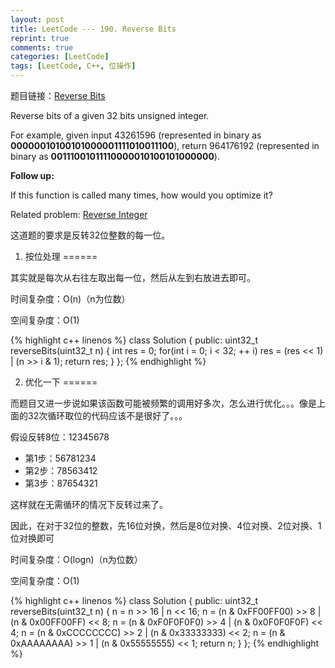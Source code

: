 ```yaml
---
layout: post
title: LeetCode --- 190. Reverse Bits
reprint: true
comments: true
categories: [LeetCode]
tags: [LeetCode, C++, 位操作]
---
```



题目链接：[Reverse Bits](https://oj.leetcode.com/problems/reverse-bits/ ) 

Reverse bits of a given 32 bits unsigned integer. 

For example, given input 43261596 (represented in binary as **00000010100101000001111010011100**), return 964176192 (represented in binary as **00111001011110000010100101000000**). 

**Follow up:**

If this function is called many times, how would you optimize it? 

Related problem: [Reverse Integer](https://leetcode.com/problems/reverse-integer/ )

这道题的要求是反转32位整数的每一位。

1. 按位处理
======

其实就是每次从右往左取出每一位，然后从左到右放进去即可。

时间复杂度：O(n)（n为位数）

空间复杂度：O(1)

{% highlight c++ linenos %}
class Solution
{
public:
    uint32_t reverseBits(uint32_t n)
    {
        int res = 0;
        for(int i = 0; i < 32; ++ i)
            res = (res << 1) | (n >> i & 1);
        return res;
    }
};
{% endhighlight %}

2. 优化一下
======

而题目又进一步说如果该函数可能被频繁的调用好多次，怎么进行优化。。。像是上面的32次循环取位的代码应该不是很好了。。。

假设反转8位：12345678

* 第1步：56781234
* 第2步：78563412
* 第3步：87654321

这样就在无需循环的情况下反转过来了。

因此，在对于32位的整数，先16位对换，然后是8位对换、4位对换、2位对换、1位对换即可

时间复杂度：O(logn)（n为位数）

空间复杂度：O(1)

{% highlight c++ linenos %}
class Solution
{
public:
    uint32_t reverseBits(uint32_t n)
    {
        n = n >> 16 | n << 16;
        n = (n & 0xFF00FF00) >> 8 | (n & 0x00FF00FF) << 8;
        n = (n & 0xF0F0F0F0) >> 4 | (n & 0x0F0F0F0F) << 4;
        n = (n & 0xCCCCCCCC) >> 2 | (n & 0x33333333) << 2;
        n = (n & 0xAAAAAAAA) >> 1 | (n & 0x55555555) << 1;
        return n;
    }
};
{% endhighlight %}
